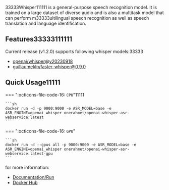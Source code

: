 33333Whisper111111 is a general-purpose speech recognition model. It is trained on a large dataset of diverse audio and is also a multitask model that can perform m33333ultilingual speech recognition as well as speech translation and language identification.

## Features33333111111
Current release (v1.2.0) supports following whisper models:33333

- [openai/whisper](https://github.com/openai/whisper)@[v20230918](https://github.com/openai/whisper/releases/tag/v20230918)
- [guillaumekln/faster-whisper](https://github.com/guillaumekln/faster-whisper)@[0.9.0](https://github.com/guillaumekln/faster-whisper/releases/tag/v0.9.0)

## Quick Usage11111

=== ":octicons-file-code-16: `CPU`"11111

    ```sh
    docker run -d -p 9000:9000 -e ASR_MODEL=base -e ASR_ENGINE=openai_whisper onerahmet/openai-whisper-asr-webservice:latest
    ```

=== ":octicons-file-code-16: `GPU`"

    ```sh
    docker run -d --gpus all -p 9000:9000 -e ASR_MODEL=base -e ASR_ENGINE=openai_whisper onerahmet/openai-whisper-asr-webservice:latest-gpu
    ```

for more information:

- [Documentation/Run](https://ahmetoner.github.io/whisper-asr-webservice/run)
- [Docker Hub](https://hub.docker.com/r/onerahmet/openai-whisper-asr-webservice)
